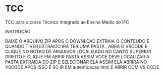 # TCC
TCC para o curso Técnico Integrado ao Ensino Médio do IFC

INSTRUÇÂO

BAIXE O ARQUIVO ZIP APOS O DOWNLOAD EXTRAIA
O CONTEUDO E QUANDO TIVER EXTRAIDO IRA TER 
UMA PASTA , ABRA O VSCODE E CLIQUE NO BOTAO
DE ARQUIVOS LOCALIZADO NO CANTO SUPERIOR 
DIREITO E CLIQUE EM ABRIR PASTA ASSIM VOCE
DEVE LOCALIZAR A PASTA EXTRAIDA DO ZIP E
SELECIONAR ELA ASSIM ELA ABRIRA NO VSCODE
APOS ISSO É SÓ IR EM autenticacao.html E
ABRIR COM VS CODE.
